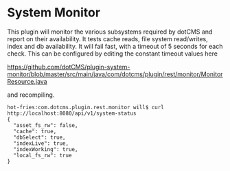 # System Monitor

This plugin will monitor the various subsystems required by dotCMS and report on their availability.  It tests cache reads, file system read/writes, index and db availability.  It will fail fast, with a timeout of 5 seconds for each check.  This can be configured by editing the constant timeout values here  

https://github.com/dotCMS/plugin-system-monitor/blob/master/src/main/java/com/dotcms/plugin/rest/monitor/MonitorResource.java

and recompiling.


```
hot-fries:com.dotcms.plugin.rest.monitor will$ curl http://localhost:8080/api/v1/system-status
{
  "asset_fs_rw": false,
  "cache": true,
  "dbSelect": true,
  "indexLive": true,
  "indexWorking": true,
  "local_fs_rw": true
}
```
